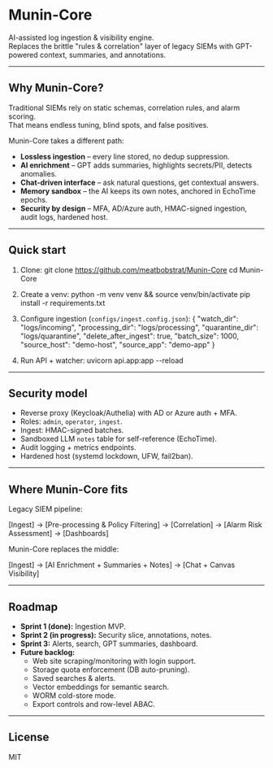 # Munin-Core

AI-assisted log ingestion & visibility engine.  
Replaces the brittle "rules & correlation" layer of legacy SIEMs with GPT-powered context, summaries, and annotations.

---

## Why Munin-Core?
Traditional SIEMs rely on static schemas, correlation rules, and alarm scoring.  
That means endless tuning, blind spots, and false positives.

Munin-Core takes a different path:
- **Lossless ingestion** – every line stored, no dedup suppression.
- **AI enrichment** – GPT adds summaries, highlights secrets/PII, detects anomalies.
- **Chat-driven interface** – ask natural questions, get contextual answers.
- **Memory sandbox** – the AI keeps its own notes, anchored in EchoTime epochs.
- **Security by design** – MFA, AD/Azure auth, HMAC-signed ingestion, audit logs, hardened host.

---

## Quick start
1. Clone:
   git clone https://github.com/meatbobstrat/Munin-Core
   cd Munin-Core

2. Create a venv:
   python -m venv venv && source venv/bin/activate
   pip install -r requirements.txt

3. Configure ingestion (`configs/ingest.config.json`):
   {
     "watch_dir": "logs/incoming",
     "processing_dir": "logs/processing",
     "quarantine_dir": "logs/quarantine",
     "delete_after_ingest": true,
     "batch_size": 1000,
     "source_host": "demo-host",
     "source_app": "demo-app"
   }

4. Run API + watcher:
   uvicorn api.app:app --reload

---

## Security model
- Reverse proxy (Keycloak/Authelia) with AD or Azure auth + MFA.
- Roles: `admin`, `operator`, `ingest`.
- Ingest: HMAC-signed batches.
- Sandboxed LLM `notes` table for self-reference (EchoTime).
- Audit logging + metrics endpoints.
- Hardened host (systemd lockdown, UFW, fail2ban).

---

## Where Munin-Core fits
Legacy SIEM pipeline:

[Ingest] → [Pre-processing & Policy Filtering] → [Correlation] → [Alarm Risk Assessment] → [Dashboards]

Munin-Core replaces the middle:

[Ingest] → [AI Enrichment + Summaries + Notes] → [Chat + Canvas Visibility]

---

## Roadmap
- **Sprint 1 (done):** Ingestion MVP.
- **Sprint 2 (in progress):** Security slice, annotations, notes.
- **Sprint 3:** Alerts, search, GPT summaries, dashboard.
- **Future backlog:**
  - Web site scraping/monitoring with login support.
  - Storage quota enforcement (DB auto-pruning).
  - Saved searches & alerts.
  - Vector embeddings for semantic search.
  - WORM cold-store mode.
  - Export controls and row-level ABAC.

---

## License
MIT
